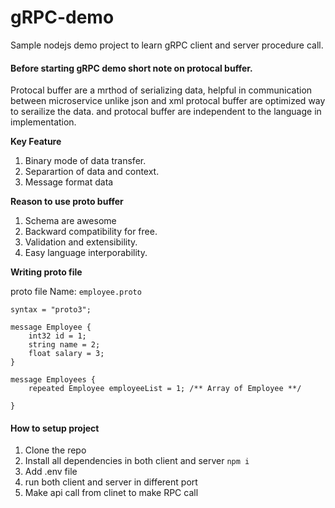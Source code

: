 # gRPC-demo

Sample nodejs demo project to learn gRPC client and server procedure call.

#### Before starting gRPC demo short note on protocal buffer.

Protocal buffer are a mrthod of serializing data, helpful in communication between microservice unlike json and xml protocal buffer are optimized way to serailize the data.
and protocal buffer are independent to the language in implementation.

**Key Feature**

1. Binary mode of data transfer.
2. Separartion of data and context.
3. Message format data

**Reason to use proto buffer**

1. Schema are awesome
2. Backward compatibility for free.
3. Validation and extensibility.
4. Easy language interporability.

**Writing proto file**

proto file Name: `employee.proto`

```
syntax = "proto3";

message Employee {
    int32 id = 1;
    string name = 2;
    float salary = 3;
}

message Employees {
    repeated Employee employeeList = 1; /** Array of Employee **/

}

```

#### How to setup project

1. Clone the repo
2. Install all dependencies in both client and server `npm i`
3. Add .env file
4. run both client and server in different port
5. Make api call from clinet to make RPC call
